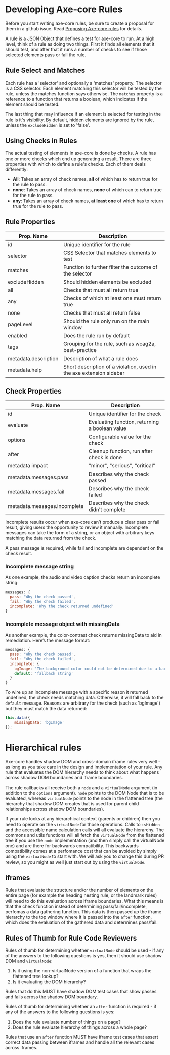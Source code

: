 # Developing Axe-core Rules

Before you start writing axe-core rules, be sure to create a proposal for them in a github issue. Read [Proposing Axe-core rules](./rule-proposal.md) for details.

A rule is a JSON Object that defines a test for axe-core to run. At a high level, think of a rule as doing two things. First it finds all elements that it should test, and after that it runs a number of checks to see if those selected elements pass or fail the rule.

## Rule Select and Matches

Each rule has a 'selector' and optionally a 'matches' property. The selector is a CSS selector. Each element matching this selector will be tested by the rule, unless the matches function says otherwise. The `matches` property is a reference to a function that returns a boolean, which indicates if the element should be tested.

The last thing that may influence if an element is selected for testing in the rule is it's visibility. By default, hidden elements are ignored by the rule, unless the `excludeHidden` is set to 'false'.

## Using Checks in Rules

The actual testing of elements in axe-core is done by checks. A rule has one or more checks which end up generating a result. There are three properties with which to define a rule's checks. Each of them deals differently:

- **All**: Takes an array of check names, **all** of which has to return true for the rule to pass.
- **none**: Takes an array of check names, **none** of which can to return true for the rule to pass.
- **any**: Takes an array of check names, **at least one** of which has to return true for the rule to pass.

## Rule Properties

| Prop. Name           | Description                                                         |
| -------------------- | ------------------------------------------------------------------- |
| id                   | Unique identifier for the rule                                      |
| selector             | CSS Selector that matches elements to test                          |
| matches              | Function to further filter the outcome of the selector              |
| excludeHidden        | Should hidden elements be excluded                                  |
| all                  | Checks that must all return true                                    |
| any                  | Checks of which at least one must return true                       |
| none                 | Checks that must all return false                                   |
| pageLevel            | Should the rule only run on the main window                         |
| enabled              | Does the rule run by default                                        |
| tags                 | Grouping for the rule, such as wcag2a, best-practice                |
| metadata.description | Description of what a rule does                                     |
| metadata.help        | Short description of a violation, used in the axe extension sidebar |

## Check Properties

| Prop. Name                   | Description                                    |
| ---------------------------- | ---------------------------------------------- |
| id                           | Unique identifier for the check                |
| evaluate                     | Evaluating function, returning a boolean value |
| options                      | Configurable value for the check               |
| after                        | Cleanup function, run after check is done      |
| metadata impact              | "minor", "serious", "critical"                 |
| metadata.messages.pass       | Describes why the check passed                 |
| metadata.messages.fail       | Describes why the check failed                 |
| metadata.messages.incomplete | Describes why the check didn’t complete        |

Incomplete results occur when axe-core can’t produce a clear pass or fail result,
giving users the opportunity to review it manually. Incomplete messages can take
the form of a string, or an object with arbitrary keys matching the data returned
from the check.

A pass message is required, while fail and incomplete are dependent on the check result.

### Incomplete message string

As one example, the audio and video caption checks return an incomplete string:

```js
messages: {
  pass: 'Why the check passed',
  fail: 'Why the check failed',
  incomplete: 'Why the check returned undefined'
}
```

### Incomplete message object with missingData

As another example, the color-contrast check returns missingData to aid in
remediation. Here’s the message format:

```js
messages: {
  pass: 'Why the check passed',
  fail: 'Why the check failed',
  incomplete: {
    bgImage: 'The background color could not be determined due to a background image',
    default: 'fallback string'
  }
}
```

To wire up an incomplete message with a specific reason it returned undefined,
the check needs matching data. Otherwise, it will fall back to the `default` message.
Reasons are arbitrary for the check (such as 'bgImage') but they must match the
data returned:

```js
this.data({
	missingData: 'bgImage'
});
```

# Hierarchical rules

Axe-core handles shadow DOM and cross-domain iframe rules very well - as long as you take care in the design and implementation of your rule. Any rule that evaluates the DOM hierarchy needs to think about what happens across shadow DOM boundaries and iframe boundaries.

The rule callbacks all receive both a `node` and a `virtualNode` argument (in addition to the `options` argument). `node` points to the DOM Node that is to be evaluated, whereas `virtualNode` points to the node in the flattened tree (the hierarchy that shadow DOM creates that is used for parent child relationships across shadow DOM boundaries).

If your rule looks at any hierarchical context (parents or children) then you need to operate on the `virtualNode` for those operations. Calls to `isHidden` and the accessible name calculation calls will all evaluate the hierarchy. The commons and utils functions will all fetch the `virtualNode` from the flattened tree if you use the `node` implementation (and then simply call the virtualNode one) and are there for backwards compatibility. This backwards compatibility comes at a perfomance cost that can be avoided by simply using the `virtualNode` to start with. We will ask you to change this during PR review, so you might as well just start out by using the `virtualNode`.

## iframes

Rules that evaluate the structure and/or the number of elements on the entire page (for example the heading nesting rule, or the landmark rules) will need to do this evaluation across iframe boundaries. What this means is that the check function instead of determining pass/fail/incomplete, perfomas a data gathering function. This data is then passed up the iframe hierarchy to the top window where it is passed into the `after` function, which does the evaluation of the gathered data and determines pass/fail.

## Rules of Thumb for Rule Code Reviewers

Rules of thumb for determining whether `virtualNode` should be used - if any of the answers to the following questions is yes, then it should use shadow DOM and `virtualNode`:

1. Is it using the non-virtualNode version of a function that wraps the flattened tree lookup?
2. Is it evaluating the DOM hierarchy?

Rules that do this MUST have shadow DOM test cases that show passes and fails across the shadow DOM boundary.

Rules of thumb for determining whether an `after` function is required - if any of the answers to the following questions is yes:

1. Does the rule evaluate number of things on a page?
2. Does the rule evaluate hierarchy of things across a whole page?

Rules that use an `after` function MUST have iframe test cases that assert correct data passing between iframes and handle all the relevant cases across iframes.
